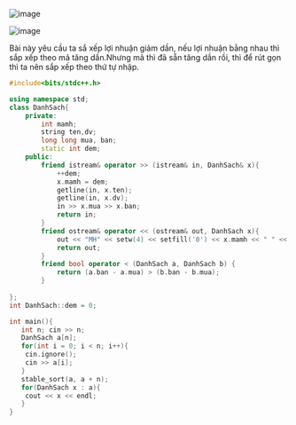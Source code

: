 ![image](https://github.com/Llam-a/Practice_Cpp/assets/115911041/b8ac9ca8-2522-4925-b292-745c44000ffe)

![image](https://github.com/Llam-a/Practice_Cpp/assets/115911041/69f9f067-3432-4666-bcea-e5a9f4cf97c5)

Bài này yêu cầu ta sắ xếp lợi nhuận giảm dần, nếu lợi nhuận bằng nhau thì sắp xếp theo mã tăng dần.Nhưng mã thì đã sẵn tăng dần rồi, thì để rút gọn thì ta nên sắp xếp theo thứ tự nhập.

```cpp
#include<bits/stdc++.h>

using namespace std;
class DanhSach{
    private:
        int mamh;
        string ten,dv;
        long long mua, ban;
        static int dem;
    public:
        friend istream& operator >> (istream& in, DanhSach& x){
            ++dem;
            x.mamh = dem;
            getline(in, x.ten);
            getline(in, x.dv);
            in >> x.mua >> x.ban;
            return in;
        }
        friend ostream& operator << (ostream& out, DanhSach x){
            out << "MH" << setw(4) << setfill('0') << x.mamh << " " << x.ten << " " << x.dv << " " << x.mua << " " << x.ban << " " << x.ban - x.mua;  
            return out;
        }
        friend bool operator < (DanhSach a, DanhSach b) { 
            return (a.ban - a.mua) > (b.ban - b.mua);
        } 
   
};
int DanhSach::dem = 0;

int main(){
   int n; cin >> n;
   DanhSach a[n];
   for(int i = 0; i < n; i++){
    cin.ignore();
    cin >> a[i];
   }
   stable_sort(a, a + n);
   for(DanhSach x : a){
    cout << x << endl;
   }
}
```
